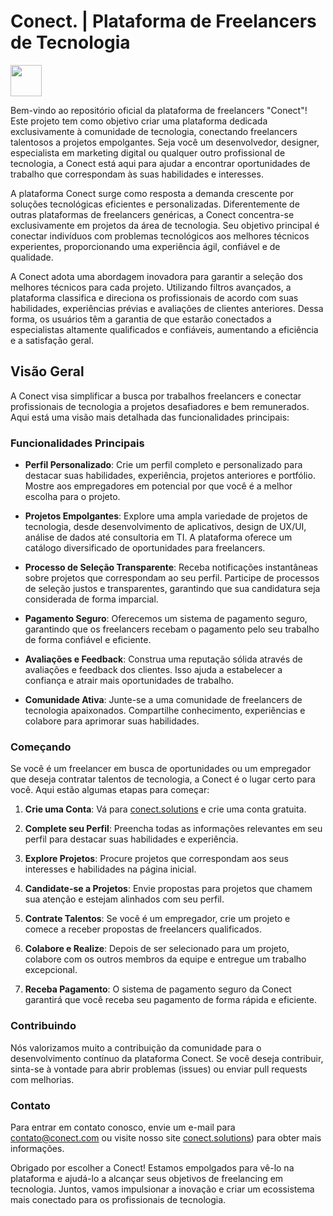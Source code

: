 # Conect. | Plataforma de Freelancers de Tecnologia

<img src="https://github.com/KaikNunes/Projeto-Integrador/blob/main/home/img/c-roxo.png" width="50px">

Bem-vindo ao repositório oficial da plataforma de freelancers "Conect"! Este projeto tem como objetivo criar uma plataforma dedicada exclusivamente à comunidade de tecnologia, conectando freelancers talentosos a projetos empolgantes. Seja você um desenvolvedor, designer, especialista em marketing digital ou qualquer outro profissional de tecnologia, a Conect está aqui para ajudar a encontrar oportunidades de trabalho que correspondam às suas habilidades e interesses.

A plataforma Conect surge como resposta a demanda crescente por soluções tecnológicas eficientes e personalizadas. Diferentemente de outras plataformas de freelancers genéricas, a Conect concentra-se exclusivamente em projetos da área de tecnologia. Seu objetivo principal é conectar indivíduos com problemas tecnológicos aos melhores técnicos experientes, proporcionando uma experiência ágil, confiável e de qualidade.

A Conect adota uma abordagem inovadora para garantir a seleção dos melhores técnicos para cada projeto. Utilizando filtros avançados, a plataforma classifica e direciona os profissionais de acordo com suas habilidades, experiências prévias e avaliações de clientes anteriores. Dessa forma, os usuários têm a garantia de que estarão conectados a especialistas altamente qualificados e confiáveis, aumentando a eficiência e a satisfação geral.

## Visão Geral

A Conect visa simplificar a busca por trabalhos freelancers e conectar profissionais de tecnologia a projetos desafiadores e bem remunerados. Aqui está uma visão mais detalhada das funcionalidades principais:

### Funcionalidades Principais

- **Perfil Personalizado**: Crie um perfil completo e personalizado para destacar suas habilidades, experiência, projetos anteriores e portfólio. Mostre aos empregadores em potencial por que você é a melhor escolha para o projeto.

- **Projetos Empolgantes**: Explore uma ampla variedade de projetos de tecnologia, desde desenvolvimento de aplicativos, design de UX/UI, análise de dados até consultoria em TI. A plataforma oferece um catálogo diversificado de oportunidades para freelancers.

- **Processo de Seleção Transparente**: Receba notificações instantâneas sobre projetos que correspondam ao seu perfil. Participe de processos de seleção justos e transparentes, garantindo que sua candidatura seja considerada de forma imparcial.

- **Pagamento Seguro**: Oferecemos um sistema de pagamento seguro, garantindo que os freelancers recebam o pagamento pelo seu trabalho de forma confiável e eficiente.

- **Avaliações e Feedback**: Construa uma reputação sólida através de avaliações e feedback dos clientes. Isso ajuda a estabelecer a confiança e atrair mais oportunidades de trabalho.

- **Comunidade Ativa**: Junte-se a uma comunidade de freelancers de tecnologia apaixonados. Compartilhe conhecimento, experiências e colabore para aprimorar suas habilidades.

### Começando

Se você é um freelancer em busca de oportunidades ou um empregador que deseja contratar talentos de tecnologia, a Conect é o lugar certo para você. Aqui estão algumas etapas para começar:

1. **Crie uma Conta**: Vá para [conect.solutions](https://conect.solutions/) e crie uma conta gratuita.

2. **Complete seu Perfil**: Preencha todas as informações relevantes em seu perfil para destacar suas habilidades e experiência.

3. **Explore Projetos**: Procure projetos que correspondam aos seus interesses e habilidades na página inicial.

4. **Candidate-se a Projetos**: Envie propostas para projetos que chamem sua atenção e estejam alinhados com seu perfil.

5. **Contrate Talentos**: Se você é um empregador, crie um projeto e comece a receber propostas de freelancers qualificados.

6. **Colabore e Realize**: Depois de ser selecionado para um projeto, colabore com os outros membros da equipe e entregue um trabalho excepcional.

7. **Receba Pagamento**: O sistema de pagamento seguro da Conect garantirá que você receba seu pagamento de forma rápida e eficiente.

### Contribuindo

Nós valorizamos muito a contribuição da comunidade para o desenvolvimento contínuo da plataforma Conect. Se você deseja contribuir, sinta-se à vontade para abrir problemas (issues) ou enviar pull requests com melhorias.

### Contato

Para entrar em contato conosco, envie um e-mail para [contato@conect.com](mailto:contato@conect.com) ou visite nosso site [conect.solutions](https://conect.solutions/)) para obter mais informações.

Obrigado por escolher a Conect! Estamos empolgados para vê-lo na plataforma e ajudá-lo a alcançar seus objetivos de freelancing em tecnologia. Juntos, vamos impulsionar a inovação e criar um ecossistema mais conectado para os profissionais de tecnologia.
